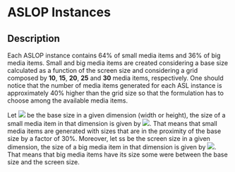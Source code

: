 <h1> ASLOP Instances </h1>

<h2> Description </h2>
Each ASLOP instance contains 64% of small media items and 36% of big media items. Small and big media items are created considering a base size calculated as a function of the screen size and considering a grid composed by <b>10</b>, <b>15</b>, <b>20</b>, <b>25</b> and <b>30</b> media items, respectively. One should notice that the number of media items generated for each ASL instance is approximately 40% higher than the grid size so that the formulation has to choose among the available media items.

<p>Let <img src="https://render.githubusercontent.com/render/math?math=bs"> be the base size in a given dimension (width or height), the size of a small media item in that dimension is given by <img src="https://render.githubusercontent.com/render/math?math=0.7 \cdot bs + random(0.6 \cdot bs)">. That means that small media items are generated with sizes that are in the proximity of the base size by a factor of 30%. Moreover, let ss be the screen size in a given dimension, the size of a big media item in that dimension is given by <img src="https://render.githubusercontent.com/render/math?math=bs%2Brandom(ss-bs)">. That means that big media items have its size some were between the base size and the screen size.</p>
